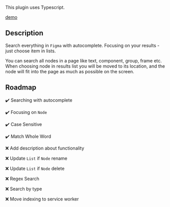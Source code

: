 This plugin uses Typescript.

[demo](https://i.imgur.com/aZTTqRm.gifv)

## Description

Search everything in `Figma` with autocomplete. Focusing on your results - just choose item in lists.

You can search all nodes in a page like text, component, group, frame etc. When choosing node in results list you will be moved to its location, and the node will fit into the page as much as possible on the screen.

## Roadmap

✔️ Searching with autocomplete

✔️ Focusing on ```Node```

✔️ Case Sensitive

✔️ Match Whole Word

❌ Add description about functionality

❌ Update ```List``` if ```Node``` rename

❌ Update ```List``` if ```Node``` delete

❌ Regex Search

❌ Search by type

❌ Move indexing to service worker
